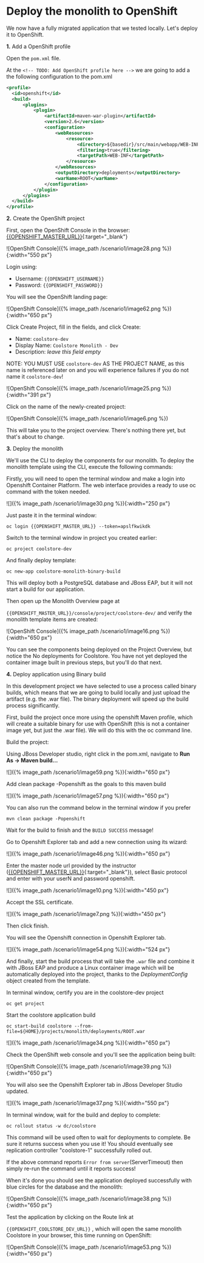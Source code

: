 # Deploy the monolith to OpenShift

We now have a fully migrated application that we tested locally. Let's deploy it to OpenShift.

**1.** Add a OpenShift profile

Open the `pom.xml` file.

At the `<!-- TODO: Add OpenShift profile here -->` we are going to add a the following configuration to the pom.xml

~~~xml
<profile>
  <id>openshift</id>
  <build>
      <plugins>
          <plugin>
              <artifactId>maven-war-plugin</artifactId>
              <version>2.6</version>
              <configuration>
                  <webResources>
                      <resource>
                          <directory>${basedir}/src/main/webapp/WEB-INF</directory>
                          <filtering>true</filtering>
                          <targetPath>WEB-INF</targetPath>
                      </resource>
                  </webResources>
                  <outputDirectory>deployments</outputDirectory>
                  <warName>ROOT</warName>
              </configuration>
          </plugin>
      </plugins>
  </build>
</profile>
~~~

**2.** Create the OpenShift project

First, open the OpenShift Console in the browser: [{{OPENSHIFT_MASTER_URL}}]({{OPENSHIFT_MASTER_URL}}){:target="_blank"}

![OpenShift Console]({% image_path /scenario1/image28.png %}){:width="550 px"}

Login using:

* Username: `{{OPENSHIFT_USERNAME}}`
* Password: `{{OPENSHIFT_PASSWORD}}`

You will see the OpenShift landing page:

![OpenShift Console]({% image_path /scenario1/image62.png %}){:width="650 px"}

Click Create Project, fill in the fields, and click Create:

* Name: `coolstore-dev`
* Display Name: `Coolstore Monolith - Dev`
* Description: _leave this field empty_

NOTE: YOU MUST USE `coolstore-dev` AS THE PROJECT NAME, as this name is referenced later on and you will experience failures if you do not name it `coolstore-dev`!

![OpenShift Console]({% image_path /scenario1/image25.png %}){:width="391 px"}

Click on the name of the newly-created project:

![OpenShift Console]({% image_path /scenario1/image6.png %})

This will take you to the project overview. There's nothing there yet, but that's about to change.

**3.** Deploy the monolith

We'll use the CLI to deploy the components for our monolith. To deploy the monolith template using the CLI, execute the following commands:

Firstly, you will need to open the terminal window and make a login into Openshift Container Platform. The web interface provides a ready to use oc command with the token needed.

![]({% image_path /scenario1/image30.png %}){:width="250 px"}

Just paste it in the terminal window:

~~~shell
oc login {{OPENSHIFT_MASTER_URL}} --token=apslfkwikdk
~~~

Switch to the terminal window in project you created earlier:

~~~shell
oc project coolstore-dev
~~~

And finally deploy template:

~~~shell
oc new-app coolstore-monolith-binary-build
~~~

This will deploy both a PostgreSQL database and JBoss EAP, but it will not start a build for our application.

Then open up the Monolith Overview page at

`{{OPENSHIFT_MASTER_URL}}/console/project/coolstore-dev/` and verify the monolith template items are created:

![OpenShift Console]({% image_path /scenario1/image16.png %}){:width="650 px"}

You can see the components being deployed on the Project Overview, but notice the No deployments for Coolstore. You have not yet deployed the container image built in previous steps, but you'll do that next.

**4.** Deploy application using Binary build

In this development project we have selected to use a process called binary builds, which means that we are going to build locally and just upload the artifact \(e.g. the .war file\). The binary deployment will speed up the build process significantly.

First, build the project once more using the openshift Maven profile, which will create a suitable binary for use with OpenShift \(this is not a container image yet, but just the .war file\). We will do this with the oc command line.

Build the project:

Using JBoss Developer studio, right click in the pom.xml, navigate to **Run As → Maven build…**  
  


![]({% image_path /scenario1/image59.png %}){:width="650 px"}

Add clean package -Popenshift as the goals to this maven build

![]({% image_path /scenario1/image57.png %}){:width="650 px"}

You can also run the command below in the terminal window if you prefer

~~~shell
mvn clean package -Popenshift
~~~

Wait for the build to finish and the `BUILD SUCCESS` message!

Go to Openshift Explorer tab and add a new connection using its wizard:

![]({% image_path /scenario1/image46.png %}){:width="650 px"}

Enter the master node url provided by the instructor \([{{OPENSHIFT_MASTER_URL}}]({{OPENSHIFT_MASTER_URL}}){:target="_blank"}\), select Basic protocol and enter with your userN and password openshift.

![]({% image_path /scenario1/image10.png %}){:width="450 px"}

Accept the SSL certificate.

![]({% image_path /scenario1/image7.png %}){:width="450 px"}

Then click finish.

You will see the Openshift connection in Openshift Explorer tab.

![]({% image_path /scenario1/image54.png %}){:width="524 px"}

And finally, start the build process that will take the `.war` file and combine it with JBoss EAP and produce a Linux container image which will be automatically deployed into the project, thanks to the _DeploymentConfig_ object created from the template.

In terminal window, certify you are in the coolstore-dev project

~~~shell
oc get project
~~~

Start the coolstore application build

~~~shell
oc start-build coolstore --from-file=${HOME}/projects/monolith/deployments/ROOT.war
~~~

![]({% image_path /scenario1/image34.png %}){:width="650 px"}

Check the OpenShift web console and you'll see the application being built:

![OpenShift Console]({% image_path /scenario1/image39.png %}){:width="650 px"}

You will also see the Openshift Explorer tab in JBoss Developer Studio updated.

![]({% image_path /scenario1/image37.png %}){:width="550 px"}

In terminal window, wait for the build and deploy to complete:

~~~shell
oc rollout status -w dc/coolstore
~~~

This command will be used often to wait for deployments to complete. Be sure it returns success when you use it! You should eventually see replication controller "coolstore-1" successfully rolled out.

If the above command reports `Error from server`\(ServerTimeout\) then simply re-run the command until it reports success!

When it's done you should see the application deployed successfully with blue circles for the database and the monolith:

![OpenShift Console]({% image_path /scenario1/image38.png %}){:width="650 px"}

Test the application by clicking on the Route link at

`{{OPENSHIFT_COOLSTORE_DEV_URL}}` , which will open the same monolith Coolstore in your browser, this time running on OpenShift:

![OpenShift Console]({% image_path /scenario1/image53.png %}){:width="650 px"}



